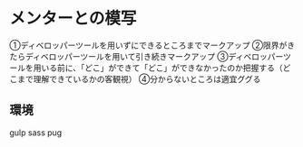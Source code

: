 # メンターとの模写

①ディベロッパーツールを用いずにできるところまでマークアップ
②限界がきたらディベロッパーツールを用いて引き続きマークアップ
③ディベロッパーツールを用いる前に、「どこ」ができて「どこ」ができなかったのか把握する（どこまで理解できているかの客観視）
④分からないところは適宜ググる

## 環境
gulp
sass
pug